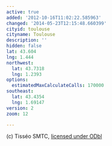 ```yaml
---
active: true
added: '2012-10-16T11:02:22.585963'
changed: '2014-05-23T12:15:48.660399'
cityid: toulouse
cityname: Toulouse
description: ''
hidden: false
lat: 43.604
lng: 1.444
northwest:
  lat: 43.7318
  lng: 1.2393
options:
  estimatedMaxCalculateCalls: 170000
southeast:
  lat: 43.4354
  lng: 1.69147
version: 2
zoom: 12

---
```


(c) Tisséo SMTC, [licensed under ODbl](http://data.toulouse-metropole.fr/les-donnees/-/opendata/card/16271-reseau-tisseo-metro-bus-tram-gtfs)
